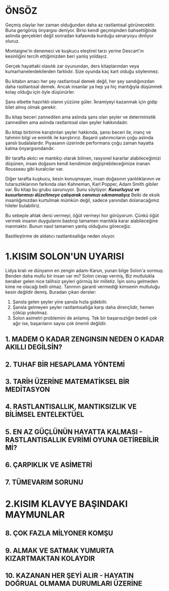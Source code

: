 # ÖNSÖZ
Geçmiş olaylar her zaman olduğundan daha az rastlantısal görünecektir. Buna gerigörüş önyargısı deniyor. Birisi kendi geçmişinden bahsettiğinde aslında gerçekleri değil sonradan kafasında kurduğu senaryoyu dinliyor oluruz.

Montaigne'in denemeci ve kuşkucu eleştirel tarzı yerine Descart'ın kesinliğini tercih ettiğimizden beri yanlış yoldayız.

Gerçek hayattaki olasılık zar oyunundan, ders kitaplarından veya kumarhanelerdekilerden farklıdır. Size oyunda kaç kart olduğu söylenmez.

Bu kitabın amacı her şey rastlantısal demek değil, her şey sandığınızdan daha rastlantısal demek. Ancak insanlar ya hep ya hiç mantığıyla düşünmek kolay olduğu için öyle düşünürler.

Şans elbette hazırlıklı olanın yüzüne güler. İkramiyeyi kazanmak için gidip bilet almış olmak gerekir.

Bu kitap beceri zannedilen ama aslında şans olan şeyler ve deterministik zannedilen ama aslında rastlantısal olan şeyler hakkındadır.

Bu kitap birbirine karıştırılan şeyler hakkında, şansı beceri ile, inanç ve tahmini bilgi ve eminlik ile karıştırırız. Başarılı yatırımcıların çoğu aslında şanslı budalalardır. Piyasanın üzerinde performans çoğu zaman hayatta kalma önyargısındandır.

Bir tarafta akılcı ve mantıkçı olarak bilinen, rasyonel kararlar alabileceğimizi düşünen, insan doğasını kendi kendimize değişirebileceğimize inanan Rousseau gibi kuralcılar var.

Diğer tarafta kuşkucu, kesin konuşmayan, insan doğasının yanlılıklarının ve tutarsızlıklarının farkında olan Kahneman, Karl Popper, Adam Smith gibiler var. Bu kitap bu grubu savunuyor. Şunu söylüyor: ***Kusurluyuz ve kusurlarımızı düzeltmeye çalışarak canımızı sıkmamalıyız*** Belki de eksik insanlığımızdan kurtulmak mümkün değil, sadece yanından dolanacağımız hileler bulabiliriz.

Bu sebeple ahlak dersi vermeyi, öğüt vermeyi hor görüyorum. Çünkü öğüt vermek insanın duygularını bastırıp tamamen mantıkla karar alabileceğine inanmaktır. Bunun nasıl tamamen yanlış olduğunu göreceğiz.

Basitleştirme de aldatıcı rastlantısallığa neden oluyor.

# 1.KISIM SOLON'UN UYARISI
Lidya kralı ve dünyanın en zengin adamı Karun, yunan bilge Solon'a sormuş: Benden daha mutlu bir insan var mı? Solon cevap vermiş, Biz mutlulukla beraber gelen nice talihsiz şeyleri görmüş bir milletiz. İşin sonu gelmeden kime ne olacağı belli olmaz. Tanrının garanti vermediği kimsenin mutluluğu kesin değildir demiş. Buradan çıkan dersler:
1. Şansla gelen şeyler yine şansla hızla gidebilir.
2. Şansla gelmeyen şeyler rastlantısallığa karşı daha dirençlidir, hemen çöküp yokolmaz.
3. Solon asimetri problemini de anlamış. Tek bir başarısızlığın bedeli çok ağır ise, başarıların sayısı çok önemli değildir.

## 1. MADEM O KADAR ZENGINSIN NEDEN O KADAR AKILLI DEGİLSİN?


## 2. TUHAF BİR HESAPLAMA YÖNTEMİ


## 3. TARİH ÜZERİNE MATEMATİKSEL BİR MEDİTASYON


## 4. RASTLANTISALLIK, MANTIKSIZLIK VE BİLİMSEL ENTELEKTÜEL

## 5. EN AZ GÜÇLÜNÜN HAYATTA KALMASI - RASTLANTISALLIK EVRİMİ OYUNA GETİREBİLİR Mİ?

## 6. ÇARPIKLIK VE ASİMETRİ

## 7. TÜMEVARIM SORUNU

# 2.KISIM KLAVYE BAŞINDAKI MAYMUNLAR

## 8. ÇOK FAZLA MİLYONER KOMŞU

## 9. ALMAK VE SATMAK YUMURTA KIZARTMAKTAN KOLAYDIR

## 10. KAZANAN HER ŞEYİ ALIR - HAYATIN DOĞRUAL OLMAMA DURUMLARI ÜZERİNE
